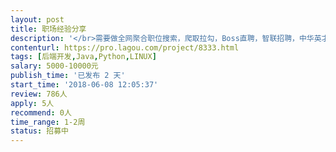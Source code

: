 ```yaml
---                
layout: post       
title: 职场经验分享           
description: '</br>需要做全网聚合职位搜索，爬取拉勾，Boss直聘，智联招聘，中华英才网等职位数据。 目前招聘网站上只能爬取到产品名称和公司简称。</br>需要通过爬取技术，实现对前台展示页面和后台实际公司的信息爬取和入库。</br>'     
contenturl: https://pro.lagou.com/project/8333.html      
tags: [后端开发,Java,Python,LINUX]            
salary: 5000-10000元          
publish_time: '已发布 2 天'         
start_time: '2018-06-08 12:05:37'           
review: 786人                   
apply: 5人                   
recommend: 0人                   
time_range: 1-2周              
status: 招募中                  
---                 
```

